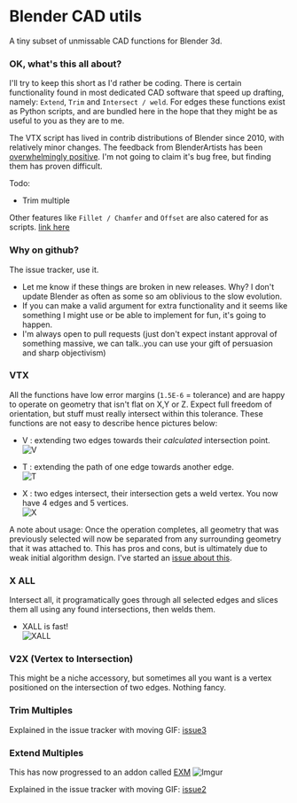 Blender CAD utils
=================

A tiny subset of unmissable CAD functions for Blender 3d.

### OK, what's this all about?

I'll try to keep this short as I'd rather be coding. There is certain functionality found in most dedicated CAD software that speed up drafting, namely: `Extend`, `Trim` and `Intersect / weld`. For edges these functions exist as Python scripts, and are bundled here in the hope that they might be as useful to you as they are to me.
  
The VTX script has lived in contrib distributions of Blender since 2010, with relatively minor changes. The feedback from BlenderArtists has been [overwhelmingly positive](http://blenderartists.org/forum/showthread.php?204836-CAD-Addon-Edge-Tools-(blender-2-6x)). I'm not going to claim it's bug free, but finding them has proven difficult.  
  
Todo:  

  - Trim multiple
  
Other features like `Fillet / Chamfer` and `Offset` are also catered for as scripts. [link here](http://blenderartists.org/forum/showthread.php?179375)
  
### Why on github?

The issue tracker, use it.  

-  Let me know if these things are broken in new releases. Why? I don't update Blender as often as some so am oblivious to the slow evolution. 
-  If you can make a valid argument for extra functionality and it seems like something I might use or be able to implement for fun, it's going to happen.
-  I'm always open to pull requests (just don't expect instant approval of something massive, we can talk..you can use your gift of persuasion and sharp objectivism)

### VTX

All the functions have low error margins (`1.5E-6` = tolerance) and are happy to operate on geometry that isn't flat on X,Y or Z. Expect full freedom of orientation, but stuff must really intersect within this tolerance. These functions are not easy to describe hence pictures below:

  - V : extending two edges towards their _calculated_ intersection point.  
   ![V](http://i.imgur.com/zBSciFf.png)

  - T : extending the path of one edge towards another edge.  
   ![T](http://i.imgur.com/CDH5oHm.png)

  - X : two edges intersect, their intersection gets a weld vertex. You now have 4 edges and 5 vertices.  
   ![X](http://i.imgur.com/kqtX9OE.png)

A note about usage: Once the operation completes, all geometry that was previously selected will now be separated from any surrounding geometry that it was attached to. This has pros and cons, but is ultimately due to weak initial algorithm design. I've started an [issue about this](https://github.com/zeffii/Blender_CAD_utils/issues/4).


### X ALL

Intersect all, it programatically goes through all selected edges and slices them all using any found intersections, then welds them.

  - XALL is fast!  
  ![XALL](http://i.imgur.com/9po2kIV.gif)

### V2X (Vertex to Intersection)

This might be a niche accessory, but sometimes all you want is a vertex positioned on the intersection of two edges. Nothing fancy.

### Trim Multiples

Explained in the issue tracker with moving GIF: [issue3](https://github.com/zeffii/Blender_CAD_utils/issues/3)

### Extend Multiples

This has now progressed to an addon called [EXM](https://github.com/zeffii/Blender_CAD_utils/tree/master/EXM)
![Imgur](http://i.imgur.com/PYggEIq.gif)  

Explained in the issue tracker with moving GIF: [issue2](https://github.com/zeffii/Blender_CAD_utils/issues/2)

